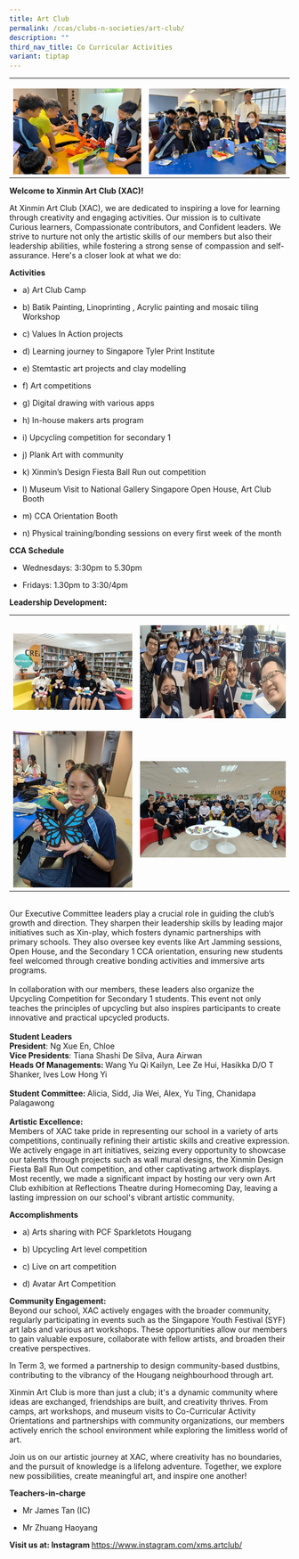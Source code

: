 ```yaml
---
title: Art Club
permalink: /ccas/clubs-n-societies/art-club/
description: ""
third_nav_title: Co Curricular Activities
variant: tiptap
---
```

<table style="minWidth: 50px">
<colgroup>
<col>
<col>
</colgroup>
<tbody>
<tr>
<th rowspan="1" colspan="1">
<p></p>
<div class="isomer-image-wrapper">
<img style="width: 100%" height="auto" width="100%" alt="" src="/images/CCAs/Art Club/Picture1.jpg">
</div>
</th>
<th rowspan="1" colspan="1">
<p></p>
<div class="isomer-image-wrapper">
<img style="width: 100%" height="auto" width="100%" alt="" src="/images/CCAs/Art Club/Picture2.jpg">
</div>
</th>
</tr>
</tbody>
</table>
<p><strong>Welcome to Xinmin Art Club (XAC)!</strong>
</p>
<p>At Xinmin Art Club (XAC), we are dedicated to inspiring a love for learning
through creativity and engaging activities. Our mission is to cultivate
Curious learners, Compassionate contributors, and Confident leaders. We
strive to nurture not only the artistic skills of our members but also
their leadership abilities, while fostering a strong sense of compassion
and self-assurance. Here's a closer look at what we do:</p>
<p><strong>Activities</strong>
</p>
<ul data-tight="true" class="tight">
<li>
<p>a) Art Club Camp</p>
</li>
<li>
<p>b) Batik Painting, Linoprinting , Acrylic painting and mosaic tiling Workshop</p>
</li>
<li>
<p>c) Values In Action projects</p>
</li>
<li>
<p>d) Learning journey to Singapore Tyler Print Institute</p>
</li>
<li>
<p>e) Stemtastic art projects and clay modelling</p>
</li>
<li>
<p>f) Art competitions</p>
</li>
<li>
<p>g) Digital drawing with various apps</p>
</li>
<li>
<p>h) In-house makers arts program</p>
</li>
<li>
<p>i) Upcycling competition for secondary 1</p>
</li>
<li>
<p>j) Plank Art with community</p>
</li>
<li>
<p>k) Xinmin’s Design Fiesta Ball Run out competition</p>
</li>
<li>
<p>l) Museum Visit to National Gallery Singapore Open House, Art Club Booth</p>
</li>
<li>
<p>m) CCA Orientation Booth</p>
</li>
<li>
<p>n) Physical training/bonding sessions on every first week of the month</p>
</li>
</ul>
<p></p>
<p><strong>CCA Schedule</strong>
</p>
<ul data-tight="true" class="tight">
<li>
<p>Wednesdays: 3:30pm to 5.30pm</p>
</li>
<li>
<p>Fridays: 1.30pm to 3:30/4pm</p>
<p></p>
</li>
</ul>
<p><strong>Leadership Development:</strong>
</p>
<table style="minWidth: 50px">
<colgroup>
<col>
<col>
</colgroup>
<tbody>
<tr>
<th rowspan="1" colspan="1">
<p></p>
<div class="isomer-image-wrapper">
<img style="width: 100%" height="auto" width="100%" alt="" src="/images/CCAs/Art Club/art_club1.jpg">
</div>
</th>
<th rowspan="1" colspan="1">
<p></p>
<div class="isomer-image-wrapper">
<img style="width: 100%" height="auto" width="100%" alt="" src="/images/CCAs/Art Club/art_club2.jpg">
</div>
</th>
</tr>
<tr>
<td rowspan="1" colspan="1">
<p></p>
<div class="isomer-image-wrapper">
<img style="width: 100%" height="auto" width="100%" alt="" src="/images/CCAs/Art Club/art_club3.jpg">
</div>
</td>
<td rowspan="1" colspan="1">
<p></p>
<div class="isomer-image-wrapper">
<img style="width: 100%" height="auto" width="100%" alt="" src="/images/CCAs/Art Club/art_club4.jpg">
</div>
</td>
</tr>
</tbody>
</table>
<p>
<br>Our Executive Committee leaders play a crucial role in guiding the club’s
growth and direction. They sharpen their leadership skills by leading major
initiatives such as Xin-play, which fosters dynamic partnerships with primary
schools. They also oversee key events like Art Jamming sessions, Open House,
and the Secondary 1 CCA orientation, ensuring new students feel welcomed
through creative bonding activities and immersive arts programs.
<br>
<br>In collaboration with our members, these leaders also organize the Upcycling
Competition for Secondary 1 students. This event not only teaches the principles
of upcycling but also inspires participants to create innovative and practical
upcycled products.
<br>
<br><strong>Student Leaders</strong>
<br><strong>President</strong>: Ng Xue En, Chloe&nbsp;
<br><strong>Vice Presidents</strong>: Tiana Shashi De Silva, Aura Airwan
<br><strong>Heads Of Managements: </strong>Wang Yu Qi Kailyn, Lee Ze Hui,
Hasikka D/O T Shanker, Ives Low Hong Yi
<br>
<br><strong>Student Committee: </strong>Alicia, Sidd, Jia Wei, Alex, Yu Ting,
Chanidapa Palagawong
<br>
<br><strong>Artistic Excellence:</strong>
<br>Members of XAC take pride in representing our school in a variety of arts
competitions, continually refining their artistic skills and creative expression.
We actively engage in art initiatives, seizing every opportunity to showcase
our talents through projects such as wall mural designs, the Xinmin Design
Fiesta Ball Run Out competition, and other captivating artwork displays.
Most recently, we made a significant impact by hosting our very own Art
Club exhibition at Reflections Theatre during Homecoming Day, leaving a
lasting impression on our school's vibrant artistic community.</p>
<p></p>
<p><strong>Accomplishments</strong>
</p>
<ul data-tight="true" class="tight">
<li>
<p>a) Arts sharing with PCF Sparkletots Hougang</p>
</li>
<li>
<p>b) Upcycling Art level competition</p>
</li>
<li>
<p>c) Live on art competition</p>
</li>
<li>
<p>d) Avatar Art Competition</p>
</li>
</ul>
<p><strong>Community Engagement:</strong>
<br>Beyond our school, XAC actively engages with the broader community, regularly
participating in events such as the Singapore Youth Festival (SYF) art
labs and various art workshops. These opportunities allow our members to
gain valuable exposure, collaborate with fellow artists, and broaden their
creative perspectives.</p>
<p>In Term 3, we formed a partnership to design community-based dustbins,
contributing to the vibrancy of the Hougang neighbourhood through art.</p>
<p>Xinmin Art Club is more than just a club; it's a dynamic community where
ideas are exchanged, friendships are built, and creativity thrives. From
camps, art workshops, and museum visits to Co-Curricular Activity Orientations
and partnerships with community organizations, our members actively enrich
the school environment while exploring the limitless world of art.</p>
<p>Join us on our artistic journey at XAC, where creativity has no boundaries,
and the pursuit of knowledge is a lifelong adventure. Together, we explore
new possibilities, create meaningful art, and inspire one another!</p>
<p><strong>Teachers-in-charge</strong>
</p>
<ul data-tight="true" class="tight">
<li>
<p>Mr James Tan (IC)</p>
</li>
<li>
<p>Mr Zhuang Haoyang</p>
</li>
</ul>
<p><strong>Visit us at: Instagram </strong><a href="https://www.instagram.com/xms.artclub/" rel="noopener noreferrer nofollow" target="_blank">https://www.instagram.com/xms.artclub/</a>
</p>
<p></p>
